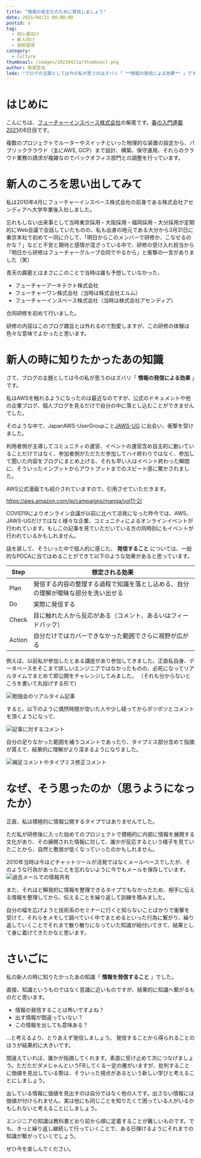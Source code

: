 ```yaml
---
title: "情報の民主化のために発信しましょう"
date: 2021/04/21 00:00:00
postid: a
tag:
  - 初心者向け
  - 新人向け
  - 技術習得
category:
  - Culture
thumbnail: /images/20210421a/thumbnail.png
author: 柴尾哲也
lede: "ブログの主題としては今の私が思うのはズバリ「 **情報の発信による効果** 」です。私はAWSを触れるようになったのは最近なのですが、公式のドキュメントや他の企業ブログ、個人ブログを見るだけで自分の中に落とし込むことができませんでした。"
---
```

# はじめに

こんにちは、[フューチャーインスペース株式会社](https://www.inspace.co.jp/)の柴尾です。[春の入門連載2021](/articles/20210414a/)の6日目です。

複数のプロジェクトでルーターやスイッチといった物理的な装置の設定から、パブリッククラウド（主にAWS, GCP）まで設計、構築、保守運用、それらのクラウド業務の請求が複雑なのでバックオフィス部門との調整を行っています。

# 新人のころを思い出してみて

私は2010年4月にフューチャーインスペース株式会社の前身である株式会社アセンディアへ大学卒業後入社しました。

忘れもしない出来事として当時東京採用・大阪採用・福岡採用・大分採用が定期的にWeb会議で会話していたものの、私も出身の地元である大分から3月31日に東京本社で初めて一同に介して、「明日からこのメンバーで研修か、こなせるのかな？」などと不安と期待と感情が混ざっている中で、研修の受け入れ担当から「明日から研修はフューチャーグループ合同でやるから」と衝撃の一言がありました（笑）

青天の霹靂とはまさにこのことで当時は誰も予想していなかった、

* フューチャーアーキテクト株式会社
* フューチャーワン株式会社（当時は株式会社エルム）
* フューチャーインスペース株式会社（当時は株式会社アセンディア）

合同研修を初めて行いました。

研修の内容はこのブログ趣旨とは外れるので割愛しますが、この研修の体験は色々な意味でよかったと思います。

# 新人の時に知りたかったあの知識

さて、ブログの主題としては今の私が思うのはズバリ「 **情報の発信による効果** 」です。

私はAWSを触れるようになったのは最近なのですが、公式のドキュメントや他の企業ブログ、個人ブログを見るだけで自分の中に落とし込むことができませんでした。

そのような中で、JapanAWS-UserGroupこと[JAWS-UG](https://jaws-ug.jp/) に出会い、衝撃を受けました。

利用者側が主導してコミュニティの運営、イベントの運営含め自主的に動いていることだけではなく、参加者側がただただ参加してハイ終わりではなく、参加して聞いた内容をブログにまとめ上げる、それも早い人はイベント終わった瞬間に、そういったインプットからアウトプットまでのスピード感に驚かされました。

AWS公式漫画でも紹介されていますので、引用させていただきます。

https://aws.amazon.com/jp/campaigns/manga/vol11-2/

COVID19によりオンライン会議が以前に比べて活発になった昨今では、AWS、JAWS-UGだけではなく様々な企業、コミュニティによるオンラインイベントが行われています。もしこの記事を見ていただいている方の同時刻にもイベントが行われているかもしれません。

話を戻して、そういった中で個人的に感じた、 **発信すること** については、一般的なPDCAに当てはめることができて以下のような効果があると思っています。

| Step | 想定される効果 |
|---|---|
| Plan | 発信する内容の整理する過程で知識を落とし込める、自分の理解が曖昧な部分を洗い出せる |
| Do | 実際に発信する |
| Check | 目に触れた人から反応がある（コメント、あるいはフィードバック） |
| Action | 自分だけではカバーできなかった範囲でさらに視野が広がる |

例えば、以前私が参加したとある講座があり参加してきました。正直私自身、データベースをそこまで詳しいエンジニアではなかったものの、必死になってリアルタイムでまとめて即公開をチャレンジしてみました。
（それも分からないところを書いて丸投げする形で）

<img src="/images/20210421a/情報共有__3.png" alt="勉強会のリアルタイム記事" loading="lazy">

すると、以下のように偶然時間が空いた人や少し経ってからポツポツとコメントを頂くようになって、

<img src="/images/20210421a/情報共有__3_2.png" alt="記事に対するコメント" loading="lazy">

自分の足りなかった範囲を補うコメントであったり、タイプミス部分含めて指摘が貰えて、結果的に理解がより深まるようになりました。

<img src="/images/20210421a/情報共有__3_3.png" alt="補足コメントやタイプミス修正コメント" loading="lazy">

# なぜ、そう思ったのか（思うようになったか）

正直、私は積極的に情報公開するタイプではありませんでした。

ただ私が研修後に入った始めてのプロジェクトで積極的に内部に情報を展開する文化があり、その展開された情報に対して、誰かが反応するという様子を見ていたことから、自然と敷居が低くなっていったのかもしれません。

2010年当時は今ほどチャットツールが活発ではなくメールベースでしたが、そのような行為があったことを忘れないように今でもメールを保存しています。
<img src="/images/20210421a/sample.jpg" alt="過去メールでの情報共有" loading="lazy">

また、それほど瞬発的に情報を整理できるタイプでもなかったため、相手に伝える情報を整理してから、伝えることを繰り返して訓練を積みました。

自分の幅を広げようと技術系のセミナーに行くと知らないことばかりで衝撃を受けて、それらをメモして調べていく中でまとめるといった行為に繋がり、繰り返していくことでそれまで散り散りになっていた知識が紐付いてきて、結果として身に着けてきたかなと思います。

# さいごに

私の新人の時に知りたかったあの知識「 **情報を発信すること** 」でした。

直接、知識というものではなく意識に近いものですが、結果的に知識へ繋がるものだと思います。

* 情報の発信することは怖いですよね？
* 出す情報が間違っていない？
* この情報を出しても意味ある？

...と考えるより、とりあえず発信しましょう。
発信することから得られることのほうが結果的に大きいです。

間違えていれば、誰かが指摘してくれます。素直に受け止めて次につなげましょう。ただただダメじゃんというFBしてくる一定の層がいますが、批判することに価値を見出している勢は、そういった視点があるという新しい学びと考えることにしましょう。

出している情報に価値を見出すのは自分ではなく他の人です。出さない情報には価値が付けられません。実は他にも同じことを知りたくて困っている人がいるかもしれないと考えることにしましょう。

エンジニアの知識は教科書どおり前から順に定着することが難しいものです。でも、きっと繰り返し継続して行っていくことで、ある日弾けるようにそれまでの知識が繋がっていくでしょう。

ぜひ今を楽しんでください。
